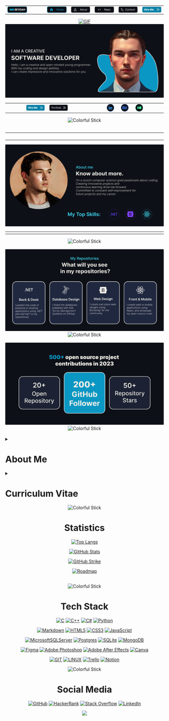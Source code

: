 <div align="center">
    <table style="width: 100%;">
        <tr>
            <td><a href="https://github.com/beydah"><img src="https://raw.githubusercontent.com/beydah/asset/main/logo/beydah_colorful_blue.png" align="left" style="width: 100%;"  alt="Beydah Logo"></a></td>
            <td style="width: 10%;"></td>
            <td><a href="https://github.com/beydah"><img src="https://raw.githubusercontent.com/beydah/asset/main/button/home_on.png" align="right" style="width: 100%;"  alt="Home Button"></a></td>
            <td><a href="https://github.com/beydah"><img src="https://raw.githubusercontent.com/beydah/asset/main/button/about_off.png" align="right" style="width: 100%;"  alt="About Button"></a></td>
            <td><a href="https://github.com/beydah"><img src="https://raw.githubusercontent.com/beydah/asset/main/button/repo_off.png" align="right" style="width: 100%;"  alt="Repo Button"></a></td>
            <td><a href="https://github.com/beydah"><img src="https://raw.githubusercontent.com/beydah/asset/main/button/contact_off.png" align="right" style="width: 100%;"  alt="Contact Button"></a></td>
            <td><a href="https://github.com/beydah"><img src="https://raw.githubusercontent.com/beydah/asset/main/button/hire_focus.png" align="right" style="width: 100%;"  alt="Hire Button"></a></td>
        </tr>
    </table>
    <a href="https://github.com/beydah"><img src="https://raw.githubusercontent.com/beydah/Assets-Repository/main/gifs/BeydahGithubBanner.gif" alt="GIF" max-width: 100%; height: auto;></a>
    <a href="https://github.com/beydah"><img src="https://raw.githubusercontent.com/beydah/asset/main/image/profile_site_slide_1.png" alt="Profile Site Slide 1"></a>
</div>

<div align="center">
    <table style="width: 100%;">
        <tr>
            <td><a href="https://github.com/beydah"><img src="https://raw.githubusercontent.com/beydah/asset/main/button/hire_focus.png" align="right" style="width: 50%;" alt="Hire Button"></a></td>
            <td><a href="https://github.com/beydah"><img src="https://raw.githubusercontent.com/beydah/asset/main/button/portfolio_off.png" align="left" style="width: 50%;" alt="Portfolio Button"></a></td>
            <td style="width: 10%;"></td>
            <td><a href="https://github.com/beydah"><img src="https://raw.githubusercontent.com/beydah/asset/main/logo/linkedin_circle_colorful.png" align="center" style="width: 75%;" alt="LinkedIn Link"></a></td>      
            <td><a href="https://github.com/beydah"><img src="https://raw.githubusercontent.com/beydah/asset/main/logo/behance_circle_colorful.png" align="center" style="width: 75%;" alt="Behance Link"></a></td>          
            <td><a href="https://github.com/beydah"><img src="https://raw.githubusercontent.com/beydah/asset/main/logo/hackerrank_circle_colorful.png" align="center" style="width: 75%;" alt="HackerRank Link"></a></td>                               <td style="width: 10%;"></td>
        </tr>
    </table>
</div>

<div align="center">
    <img src="https://i.imgur.com/waxVImv.png" alt="Colorful Stick">
    </br></br>
</div>

<div align="center" style="width: 100%;">
    <table align="center" style="width: 100%;">
        <tr>
            <td style="width: 50%;"></td>
            <td style="width: 50%;"></td>
            <td style="width: 50%;"></td>
            <td style="width: 50%;"></td>
            <td><a href="https://github.com/beydah"><img src="https://raw.githubusercontent.com/beydah/asset/main/button/about_focus.png" align="right" style="width: 50%;" alt="About Button"></a></td>      
            <td><a href="https://github.com/beydah"><img src="https://raw.githubusercontent.com/beydah/asset/main/button/education_off.png" align="right" style="width: 50%;" alt="Education Button"></a></td>
            <td><a href="https://github.com/beydah"><img src="https://raw.githubusercontent.com/beydah/asset/main/button/experience_off.png" align="center" style="width: 50%;" alt="Experience Button"></a></td>
        </tr>
    </table>
    <a href="https://github.com/beydah"><img src="https://raw.githubusercontent.com/beydah/asset/main/image/profile_site_slide_2.png" alt="Profile Site Slide 1"></a>
</div>

<div align="center" style="width: 100%;">
    <table align="center" style="width: 100%;">
        <tr>
            <td style="width: 50%;"></td>
            <td><a href="https://github.com/beydah"><img src="https://raw.githubusercontent.com/beydah/asset/main/button/download_cv_off.png" align="left" style="width: 25%;" alt="Download CV Button"></a></td>      
            <td style="width: 50%;"></td>
            <td style="width: 50%;"></td>
            <td style="width: 50%;"></td>
            <td style="width: 50%;"></td>
            <td style="width: 50%;"></td>
            <td style="width: 50%;"></td>
        </tr>
    </table>
</div>

<div align="center">
    <img src="https://i.imgur.com/waxVImv.png" alt="Colorful Stick">
    </br></br>
</div>

</div align="center" style="width: 100%;">
    <a href="https://github.com/beydah"><img src="https://raw.githubusercontent.com/beydah/asset/main/image/profile_site_slide_3.png" alt="Profile Site Slide 3"></a>
</div>

<div align="center">
    <img src="https://i.imgur.com/waxVImv.png" alt="Colorful Stick">
    </br></br>
</div>

<div align="center">
    <a href="https://github.com/beydah"><img src="https://raw.githubusercontent.com/beydah/asset/main/image/profile_site_slide_4.png" alt="Profile Site Slide 4"></a>
</div>

<div align="center">
    <img src="https://i.imgur.com/waxVImv.png" alt="Colorful Stick">
    </br></br>
</div>
    
<details>
<summary><h1>About Me</h1></summary>
<div align = "center">

[![Quotes](https://quotes-github-readme.vercel.app/api?type=horizontal&theme=dark)](https://github.com/beydah)

</div>

## Beydah Saglam | Software Developer

Hello, I'm Beydah, a software developer with diverse GitHub projects. Exploring Front-End and Back-End, seeking internships, and eager to collaborate. Contact: [info.beydahsaglam@gmail.com](mailto:info.beydahsaglam@gmail.com) or [linkedin/beydah](https://www.linkedin.com/in/beydah/). Have a great day!

</details>

<details>
<summary><h1>Curriculum Vitae</h1></summary>
<div align = "center">

[![Trophies](https://github-profile-trophy.vercel.app/?username=beydah&theme=nord&no-frame=false&no-bg=true&margin-w=4)](https://github.com/beydah)

</div>

<h2>Experience</h2>
<details>
<summary><h3>Business Development Manager - AIESEC</h3></summary>
<i>Jun 2023 - Aug 2023 (3 Months)</i>
  
I **managed data**, **oversaw processes**, and **communicated with customers**. Excelling in B2B lead conversion, I maintained transparency by reporting to the Team Leader.

<i>Skills: Corporate Communication · Data Entry · Data Management · Meeting Planning · Marketing Strategy</i>
</details>

<details>
<summary><h3>Back-End Observation Intern - Fintorly</h3></summary>
<i>Nov 2022 - Apr 2023 (6 Months)</i>

I joined to enhance the **C#**, **.NET**, and **Back-End skills** I gained in university. Thanks to this internship and supportive teammates, I actively participated in projects, deepened my expertise, and honed my overall software development abilities.

<i>Skills: .NET · C# · Notion · GitHub · Background in Web Development</i>
</details>

<h2>Projects</h2>
<details>
<summary><h3>Open Source University Database</h3></summary>

Open Source University Database Design project aims to develop a database solution for
**effectively managing student information**, course schedules, and academic data at universities.

<i>

[Click For Repository](https://github.com/beydah/UniversityDB-OpenSRC)

</i>
</details>

<details>
<summary><h3>Open Source Hospital Database</h3></summary>

The Open Source Hospital Database Design project aims to create a database solution for **managing hospital operations** and storing **hospital data efficiently**

<i>

[Click For Repository](https://github.com/beydah/HospitalDB-OpenSRC)

</i>
</details>

<details>
<summary><h3>Open Source Hotel Database</h3></summary>

The Open Source Hotel Database Design project aims to **efficiently manage hotel reservations**, **guest information**, and business data for hotel establishments.

<i>

  [Click For Repository](https://github.com/beydah/HotelDB-OpenSRC)

</i>
</details>

<h2>Education</h2>
<details>
<summary><h3>Computer Programming - Istanbul Nisantasi University</h3></summary>
<i>Sep 2022 - Jun 2024</i>

During my Computer Programming education, I received comprehensive training, covering **programming fundamentals**, **network**, **database**, graphics, office apps, **visual programming**, **web and mobile development**, **OS**, **AI**, and **Python**. This diverse training expanded my expertise and, coupled with practical project experience, prepared me for real-world applications.

<i>Activities and Communities: · Google Developer Student Club · AIESEC Istanbul Member</i>
</details>

<details>
<summary><h3>Nurse Assistant - Gaziosmanpasa Health Vocational High School</h3></summary>
<i>Sep 2015 - Jun 2019</i>
  
My education started as a Nurse's goal but ended as a Nurse Assistant due to regulations. I hitchhiked across Turkey, becoming a Traveler. In high school, I cherished each moment, earning **achievement certificates**.

<i>Activities and Communities: Yesilay Club · Folk Dance Club</i>
</details>

<h2>Certifications</h2>
<details>
<summary><h3>Structured Query Language - Hacker Rank</h3></summary>

My "Structured Query Language - Hacker Rank" certificate documents my proficiency in **database management** and **SQL queries**. 
This certificate encompasses a series of SQL-based tasks that I successfully completed on the HackerRank platform.

<i>

  [View Certificate](https://www.hackerrank.com/certificates/9fc20ff92432)

</i>
</details>

<details>
<summary><h3>Digital Marketing - Google</h3></summary>

Google - Digital Marketing' is obtained to document my competence in acquiring fundamental knowledge and skills in the field of **digital marketing**.

<i>

  [View Certificate](https://github.com/beydah/Assets-Repository/blob/main/documents/Certificate_Google_Digital_Marketing.pdf)

</i>
</details>

<details>
<summary><h3>Visual Design Principles - BilgeIs</h3></summary>

BilgeIs - Visual Design Principles' validates my understanding and application of **key principles in visual design**.

<i>

  [View Certificate](https://github.com/beydah/Assets-Repository/blob/main/documents/Certificate_BilgeIs_Visual_Design_Principles.pdf)

</i>
</details>

<h2>Download Full CV</h2>
You can download my updated CV from the click link:

<i>

  [Download Full Default Local CV](https://github.com/beydah/Assets-Repository/raw/main/downloads/Ilkay_Beydah_Saglam_CV.pdf)

  [Download Full Europass Global CV](https://github.com/beydah/Assets-Repository/raw/main/downloads/Ilkay_Beydah_Saglam_Europass_CV.pdf)

</i>
</details>

<div style="text-align:center;">
    <img src="https://i.imgur.com/waxVImv.png" alt="Colorful Stick">
</div>

<div align = "center">
<h1>Statistics</h1>

[![Top Langs](https://github-readme-stats.vercel.app/api/top-langs/?username=beydah&theme=dark&hide_border=false&include_all_commits=true&count_private=true&layout=compact)](https://github.com/beydah)

[![GitHub Stats](https://github-readme-stats.vercel.app/api?username=beydah&theme=dark\&hide=contribs,prs)](https://github.com/beydah)

[![GitHub Strike](https://github-readme-streak-stats.herokuapp.com/?user=beydah&theme=dark&hide_border=false)](https://github.com/beydah)

[![Roadmap](https://api.roadmap.sh/v1-badge/wide/64c14cb8fcdcf9c5d50ffab2?variant=dark&roadmaps=sql%2Ccpp%2Cprompt-engineering%2Cfull-stack)](https://github.com/beydah)

<br/>

<div style="text-align:center;">
    <img src="https://i.imgur.com/waxVImv.png" alt="Colorful Stick">
</div>

<h1>Tech Stack</h1>

[![C](https://img.shields.io/badge/c-%2300599C.svg?style=for-the-badge&logo=c&logoColor=white)](https://github.com/beydah)
[![C++](https://img.shields.io/badge/c++-%2300599C.svg?style=for-the-badge&logo=c%2B%2B&logoColor=white)](https://github.com/beydah)
[![C#](https://img.shields.io/badge/c%23-%23239120.svg?style=for-the-badge&logo=c-sharp&logoColor=white)](https://github.com/beydah)
[![Python](https://img.shields.io/badge/python-3670A0?style=for-the-badge&logo=python&logoColor=ffdd54)](https://github.com/beydah)

[![Markdown](https://img.shields.io/badge/markdown-%23000000.svg?style=for-the-badge&logo=markdown&logoColor=white)](https://github.com/beydah)
[![HTML5](https://img.shields.io/badge/html5-%23E34F26.svg?style=for-the-badge&logo=html5&logoColor=white)](https://github.com/beydah)
[![CSS3](https://img.shields.io/badge/css3-%231572B6.svg?style=for-the-badge&logo=css3&logoColor=white)](https://github.com/beydah)
[![JavaScript](https://img.shields.io/badge/javascript-%23323330.svg?style=for-the-badge&logo=javascript&logoColor=%23F7DF1E)](https://github.com/beydah)

[![MicrosoftSQLServer](https://img.shields.io/badge/Microsoft%20SQL%20Sever-CC2927?style=for-the-badge&logo=microsoft%20sql%20server&logoColor=white)](https://github.com/beydah)
[![Postgres](https://img.shields.io/badge/postgres-%23316192.svg?style=for-the-badge&logo=postgresql&logoColor=white)](https://github.com/beydah)
[![SQLite](https://img.shields.io/badge/sqlite-%2307405e.svg?style=for-the-badge&logo=sqlite&logoColor=white)](https://github.com/beydah)
[![MongoDB](https://img.shields.io/badge/MongoDB-%234ea94b.svg?style=for-the-badge&logo=mongodb&logoColor=white)](https://github.com/beydah)

[![Figma](https://img.shields.io/badge/figma-%23F24E1E.svg?style=for-the-badge&logo=figma&logoColor=white)](https://github.com/beydah)
[![Adobe Photoshop](https://img.shields.io/badge/adobephotoshop-%2331A8FF.svg?style=for-the-badge&logo=adobephotoshop&logoColor=white)](https://github.com/beydah)
[![Adobe After Effects](https://img.shields.io/badge/Adobe%20After%20Effects-9999FF.svg?style=for-the-badge&logo=Adobe%20After%20Effects&logoColor=white)](https://github.com/beydah)
[![Canva](https://img.shields.io/badge/Canva-%2300C4CC.svg?style=for-the-badge&logo=Canva&logoColor=white)](https://github.com/beydah)

[![GIT](https://img.shields.io/badge/Git-fc6d26?style=for-the-badge&logo=git&logoColor=white)](https://github.com/beydah)
[![LINUX](https://img.shields.io/badge/Linux-FCC624?style=for-the-badge&logo=linux&logoColor=black)](https://github.com/beydah)
[![Trello](https://img.shields.io/badge/Trello-%23026AA7.svg?style=for-the-badge&logo=Trello&logoColor=white)](https://github.com/beydah)
[![Notion](https://img.shields.io/badge/Notion-%23000000.svg?style=for-the-badge&logo=notion&logoColor=white)](https://github.com/beydah)

<div style="text-align:center;">
    <img src="https://i.imgur.com/waxVImv.png" alt="Colorful Stick">
</div>

<h1>Social Media</h1>

[![GitHub](https://img.shields.io/badge/-GitHub-181717?style=for-the-badge&logo=github&logoColor=white)](https://github.com/beydah) 
[![HackerRank](https://img.shields.io/badge/-Hacker_Rank-00EA64?style=for-the-badge&logo=hackerrank&logoColor=white)](https://www.hackerrank.com/beydah) 
[![Stack Overflow](https://img.shields.io/badge/-Stack_Overflow-FE7A16?style=for-the-badge&logo=stack-overflow&logoColor=white)](https://stackoverflow.com/users/21352065/beydah) 
[![LinkedIn](https://img.shields.io/badge/LinkedIn-%230077B5.svg?style=for-the-badge&logo=linkedin&logoColor=white)](https://linkedin.com/in//beydah)

[![](https://visitcount.itsvg.in/api?id=beydah&label=Profile%20Views&color=12&icon=5&pretty=false)](https://github.com/beydah)

</div>
